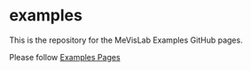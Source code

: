 # examples
This is the repository for the MeVisLab Examples GitHub pages.

Please follow [Examples Pages](https://mevislab.github.io/examples/)

